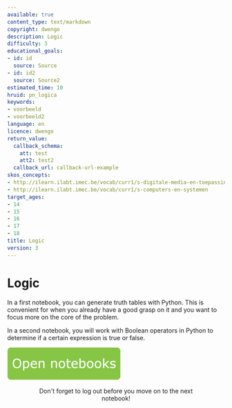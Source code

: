 ```yaml
---
available: true
content_type: text/markdown
copyright: dwengo
description: Logic
difficulty: 3
educational_goals:
- id: id
  source: Source
- id: id2
  source: Source2
estimated_time: 10
hruid: pn_logica
keywords:
- voorbeeld
- voorbeeld2
language: en
licence: dwengo
return_value:
  callback_schema:
    att: test
    att2: test2
  callback_url: callback-url-example
skos_concepts:
- http://ilearn.ilabt.imec.be/vocab/curr1/s-digitale-media-en-toepassingen
- http://ilearn.ilabt.imec.be/vocab/curr1/s-computers-en-systemen
target_ages:
- 14
- 15
- 16
- 17
- 18
title: Logic
version: 3
---
```

# Logic
In a first notebook, you can generate truth tables with Python. This is convenient for when you already have a good grasp on it and you want to focus more on the core of the problem.

In a second notebook, you will work with Boolean operators in Python to determine if a certain expression is true or false.

[![](embed/Knop.png "Button")](https://kiks.ilabt.imec.be/hub/tmplogin?id=0600_en "Logic Notebooks")
<figure>
    <figcaption align = "center">Don't forget to log out before you move on to the next notebook!</figcaption>
</figure>
